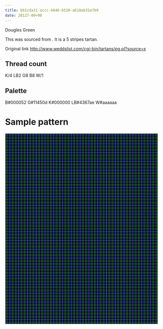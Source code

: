 ```yaml
---
title: bb1cda31-accc-4846-b528-a618ab31e7b9
date: 28127-09+00
---
```

Dougles Green

This was sourced from <no value>.  It is a 5 stripes tartan.

Original link http://www.weddslist.com/cgi-bin/tartans/pg.pl?source=x

## Thread count
K/4 LB2 G8 B8 W/1

## Palette
B#000052 G#11450d K#000000 LB#4367ae W#aaaaaa

# Sample pattern

![Tartan detail](tartan.png "K/4 LB2 G8 B8 W/1 tartan")